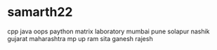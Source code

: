 # samarth22
cpp
java
oops
paython
matrix laboratory
mumbai
pune
solapur
nashik
gujarat
maharashtra
mp
up
ram
sita
ganesh
rajesh

